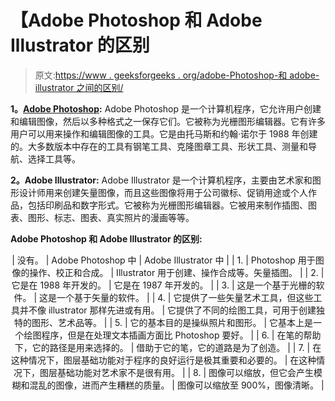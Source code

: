 # 【Adobe Photoshop 和 Adobe Illustrator 的区别

> 原文:[https://www . geeksforgeeks . org/adobe-Photoshop-和 adobe-illustrator 之间的区别/](https://www.geeksforgeeks.org/difference-between-adobe-photoshop-and-adobe-illustrator/)

**1。[Adobe Photoshop](https://www.geeksforgeeks.org/introduction-to-photoshop/):**
Adobe Photoshop 是一个计算机程序，它允许用户创建和编辑图像，然后以多种格式之一保存它们。它被称为光栅图形编辑器。它有许多用户可以用来操作和编辑图像的工具。它是由托马斯和约翰·诺尔于 1988 年创建的。大多数版本中存在的工具有钢笔工具、克隆图章工具、形状工具、测量和导航、选择工具等。

**2。Adobe Illustrator:**
Adobe Illustrator 是一个计算机程序，主要由艺术家和图形设计师用来创建矢量图像，而且这些图像将用于公司徽标、促销用途或个人作品，包括印刷品和数字形式。它被称为光栅图形编辑器。它被用来制作插图、图表、图形、标志、图表、真实照片的漫画等等。

**Adobe Photoshop 和 Adobe Illustrator 的区别:**

<center>

| 没有。 | Adobe Photoshop 中 | Adobe Illustrator 中 |
| 1. | Photoshop 用于图像的操作、校正和合成。 | Illustrator 用于创建、操作合成等。矢量插图。 |
| 2. | 它是在 1988 年开发的。 | 它是在 1987 年开发的。 |
| 3. | 这是一个基于光栅的软件。 | 这是一个基于矢量的软件。 |
| 4. | 它提供了一些矢量艺术工具，但这些工具并不像 illustrator 那样先进或有用。 | 它提供了不同的绘图工具，可用于创建独特的图形、艺术品等。 |
| 5. | 它的基本目的是操纵照片和图形。 | 它基本上是一个绘图程序，但是在处理文本插画方面比 Photoshop 要好。 |
| 6. | 在笔的帮助下，它的路径是用来选择的。 | 借助于它的笔，它的道路是为了创造。 |
| 7. | 在这种情况下，图层基础功能对于程序的良好运行是极其重要和必要的。 | 在这种情况下，图层基础功能对艺术家不是很有用。 |
| 8. | 图像可以缩放，但它会产生模糊和混乱的图像，进而产生糟糕的质量。 | 图像可以缩放至 900%，图像清晰。 |

</center>